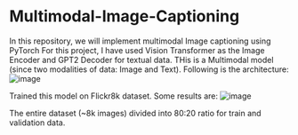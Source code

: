 # Multimodal-Image-Captioning
In this repository, we will implement multimodal Image captioning using PyTorch
For this project, I have used Vision Transformer as the Image Encoder and GPT2 Decoder for textual data. THis is a Multimodal model (since two modalities of data: Image and Text).
Following is the architecture:
![image](https://github.com/lkls1851/Multimodal-Image-Captioning/assets/152661141/4da57409-007d-4956-801e-b8adc47ec075)

Trained this model on Flickr8k dataset. Some results are:
![image](https://github.com/lkls1851/Multimodal-Image-Captioning/assets/152661141/ded51877-5789-44f7-ab09-5ac87ce2db91)

The entire dataset (~8k images) divided into 80:20 ratio for train and validation data.
